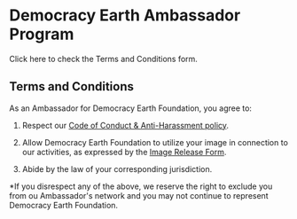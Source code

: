 # Democracy Earth Ambassador Program 

Click here to check the Terms and Conditions form. 

## Terms and Conditions


As an Ambassador for Democracy Earth Foundation, you agree to:

1. Respect our [Code of Conduct & Anti-Harassment policy](https://github.com/DemocracyEarth/ambassadors/blob/master/Code_of_Conduct_%26_Anti-Harassment_policy.md). 

2. Allow Democracy Earth Foundation to utilize your image in connection to our activities, as expressed by the [Image Release Form](https://github.com/DemocracyEarth/ambassadors/blob/master/Image_release_form.md).

3. Abide by the law of your corresponding jurisdiction.

*If you disrespect any of the above, we reserve the right to exclude you from ou Ambassador's network and you may not continue to represent Democracy Earth Foundation.
